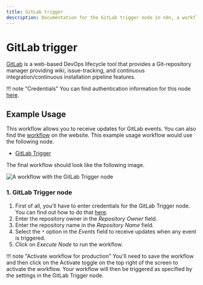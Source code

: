 ```yaml
---
title: GitLab trigger
description: Documentation for the GitLab trigger node in n8n, a workflow automation platform. Includes details of operations and configuration, and links to examples and credentials information.
---
```


# GitLab trigger

[GitLab](https://gitlab.com/) is a web-based DevOps lifecycle tool that provides a Git-repository manager providing wiki, issue-tracking, and continuous integration/continuous installation pipeline features.

!!! note "Credentials"
    You can find authentication information for this node [here](/integrations/builtin/credentials/gitlab/).



## Example Usage

This workflow allows you to receive updates for GitLab events. You can also find the [workflow](https://n8n.io/workflows/528) on the website. This example usage workflow would use the following node.

- [GitLab Trigger]()

The final workflow should look like the following image.

![A workflow with the GitLab Trigger node](/_images/integrations/builtin/trigger-nodes/gitlabtrigger/workflow.png)


### 1. GitLab Trigger node

1. First of all, you'll have to enter credentials for the GitLab Trigger node. You can find out how to do that [here](/integrations/builtin/credentials/gitlab/).
2. Enter the repository owner in the *Repository Owner* field.
3. Enter the repository name in the *Repository Name* field.
4. Select the `*` option in the *Events* field to receive updates when any event is triggered.
5. Click on *Execute Node* to run the workflow.

!!! note "Activate workflow for production"
    You'll need to save the workflow and then click on the Activate toggle on the top right of the screen to activate the workflow. Your workflow will then be triggered as specified by the settings in the GitLab Trigger node.


